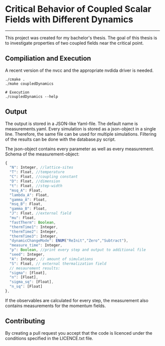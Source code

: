 # Critical Behavior of Coupled Scalar Fields with Different Dynamics

---

This project was created for my bachelor's thesis.
The goal of this thesis is to investigate properties of two coupled fields near the critical point.


## Compiliation and Execution

A recent version of the nvcc and the appropriate nvdida driver is needed.

```shell
./cmake .
./make coupledDynamics

# Execution
./coupledDynamics --help
```


## Output

The output is stored in a JSON-like Yaml-file. The default name is measurements.yaml.
Every simulation is stored as a json-object in a single line.
Therefore, the same file can be used for multiple simulations.
Filtering of the results can be done with the database.py script.

The json-object contains every parameter as well as every measurement.
Schema of the measurement-object:

```javascript
{
  "N": Integer, //lattice-sites
  "T": Float, //temperature
  "C": Float, //coupling constant
  "D": Float, //dimension
  "t": Float, //step-width
  "msq_A": Float,
  "lambda_A": Float,
  "gamma_A": Float,
  "msq_B": Float,
  "gamma_B": Float,
  "J": Float, //external field
  "mu": Float,
  "fastTherm": Boolean,
  "thermTime1": Integer,
  "thermTime2": Integer,
  "thermTime3": Integer,
  "dynamicChangeMode": ENUM("ReInit","Zero","Subtract"),
  "measure_time": Integer,
  "p": Boolean, //print every step and output to additional file
  "seed": Integer, 
  "A": Integer, // amount of simulations
  "S": Float, // external thermalization field
  // mesaurement results:
  "sigma": [Float],
  "n": [Float],
  "sigma_sq": [Float],
  "n_sq": [Float]
},
```

If the observables are calculated for every step, the measurement also contains measurements for the momentum fields.

## Contributing
By creating a pull request you accept that the code is licenced under the conditions specified in the LICENCE.txt file.